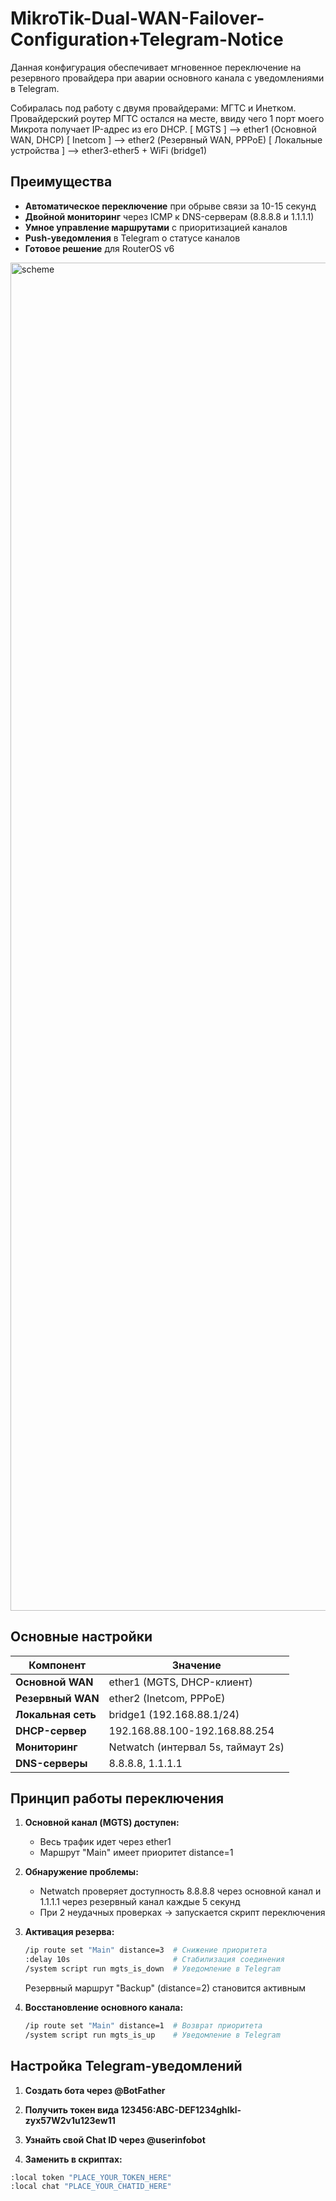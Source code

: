 # MikroTik-Dual-WAN-Failover-Configuration+Telegram-Notice

Данная конфигурация обеспечивает мгновенное переключение на резервного провайдера при аварии основного канала с уведомлениями в Telegram.

Собиралась под работу с двумя провайдерами: МГТС и Инетком. Провайдерский роутер МГТС остался на месте, ввиду чего 1 порт моего Микрота получает IP-адрес из его DHCP.
[ MGTS ] --> ether1 (Основной WAN, DHCP)
[ Inetcom ] --> ether2 (Резервный WAN, PPPoE)
[ Локальные устройства ] --> ether3-ether5 + WiFi (bridge1)

## Преимущества
- **Автоматическое переключение** при обрыве связи за 10-15 секунд
- **Двойной мониторинг** через ICMP к DNS-серверам (8.8.8.8 и 1.1.1.1)
- **Умное управление маршрутами** с приоритизацией каналов
- **Push-уведомления** в Telegram о статусе каналов
- **Готовое решение** для RouterOS v6

<img width="1785" height="2157" alt="scheme" src="https://github.com/user-attachments/assets/5e55f8f0-803c-4b3a-9d5f-ec4813c65000" />

## Основные настройки

| Компонент          | Значение                                |
|--------------------|-----------------------------------------|
| **Основной WAN**   | ether1 (MGTS, DHCP-клиент)              |
| **Резервный WAN**  | ether2 (Inetcom, PPPoE)                 |
| **Локальная сеть** | bridge1 (192.168.88.1/24)               |
| **DHCP-сервер**    | 192.168.88.100-192.168.88.254           |
| **Мониторинг**     | Netwatch (интервал 5s, таймаут 2s)      |
| **DNS-серверы**    | 8.8.8.8, 1.1.1.1                        |

## Принцип работы переключения
1. **Основной канал (MGTS) доступен:**
   - Весь трафик идет через ether1
   - Маршрут "Main" имеет приоритет distance=1

2. **Обнаружение проблемы:**
   - Netwatch проверяет доступность 8.8.8.8 через основной канал и 1.1.1.1 через резервный канал каждые 5 секунд
   - При 2 неудачных проверках → запускается скрипт переключения

3. **Активация резерва:**
   ```bash
   /ip route set "Main" distance=3  # Снижение приоритета
   :delay 10s                       # Стабилизация соединения
   /system script run mgts_is_down  # Уведомление в Telegram
   ```
   Резервный маршрут "Backup" (distance=2) становится активным
   
4. **Восстановление основного канала:**
    ```bash
    /ip route set "Main" distance=1  # Возврат приоритета
    /system script run mgts_is_up    # Уведомление в Telegram
    ```
## Настройка Telegram-уведомлений
1. **Создать бота через @BotFather**

2. **Получить токен вида 123456:ABC-DEF1234ghIkl-zyx57W2v1u123ew11**

3. **Узнайть свой Chat ID через @userinfobot**

4. **Заменить в скриптах:**
  ```bash
  :local token "PLACE_YOUR_TOKEN_HERE"
  :local chat "PLACE_YOUR_CHATID_HERE"
  ```
